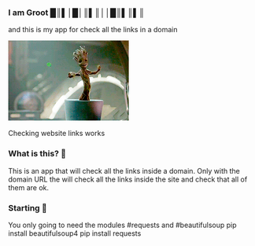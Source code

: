 ### I am Groot █║▌│█│║▌║││█║▌║▌║
and this is my app for check all the links in a domain

![](readme/iamgroot.gif)

Checking website links works

### What is this? 📄

This is an app that will check all the links inside a domain.
Only with the domain URL the will check all the links inside the site and check that all of them are ok.

### Starting 🚀

You only going to need the modules #requests and #beautifulsoup
pip install beautifulsoup4
pip install requests
